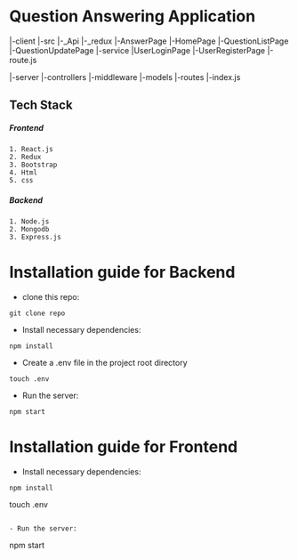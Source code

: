 
# Question Answering Application

|-client
    |-src
       |-_Api
       |-_redux
       |-AnswerPage
       |-HomePage
       |-QuestionListPage
       |-QuestionUpdatePage
       |-service
       |UserLoginPage
       |-UserRegisterPage
    |-route.js

|-server
    |-controllers
    |-middleware
    |-models
    |-routes
    |-index.js

## Tech Stack

##### Frontend
    1. React.js
    2. Redux
    3. Bootstrap
    4. Html
    5. css

##### Backend
    1. Node.js
    2. Mongodb
    3. Express.js

# Installation guide for Backend

- clone this repo:

```
git clone repo
```

- Install necessary dependencies:

```
npm install
```

- Create a .env file in the project root directory

```
touch .env
```

- Run the server:

```
npm start
```
# Installation guide for Frontend


- Install necessary dependencies:


```
npm install

```
touch .env
```

- Run the server:

```
npm start
```

            